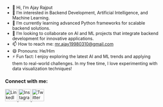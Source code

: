 - 👋 Hi, I’m Ajay Rajput
- 👀 I’m interested in Backend Development, Artificial Intelligence, and Machine Learning.
- 🌱 I’m currently learning advanced Python frameworks for scalable backend solutions.
- 💞️ I’m looking to collaborate on AI and ML projects that integrate backend development for innovative applications.
- 📫 How to reach me: mr.ajay19980310@gmail.com
- 😄 Pronouns: He/Him
- ⚡ Fun fact: I enjoy exploring the latest AI and ML trends and applying them to real-world challenges. In my free time, I love experimenting with data visualization techniques!

### Connect with me:
<p align="left">
  <a href="https://www.linkedin.com/in/ajay-rajput-b6475721b/">
    <img src="https://github.com/Ajay6387/Images/blob/e9de256ac14b7ad31f14d179d4d292b713b77bbb/Screenshot%202024-04-14%20013849.png" alt="LinkedIn" width="40" height="40"/>
  </a>
  <a href="https://www.instagram.com/ajay_knp_78?utm_source=qr&igsh=MWY1b2ptbDhkMnRuNA==">
    <img src="https://github.com/Ajay6387/Images/blob/e9de256ac14b7ad31f14d179d4d292b713b77bbb/Screenshot%202024-04-14%20014000.png" alt="Instagram" width="40" height="40"/>
  </a>
  <a href="https://twitter.com/AjayRaj9555">
    <img src="https://github.com/Ajay6387/Images/blob/493b0e40a9a7f2dcaa0f6347c7203057b12faf76/twitter_x_new_logo_x_rounded_icon_256078.png" alt="Twitter" width="40" height="40"/>
  </a>
</p>


